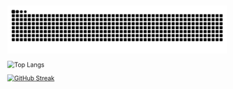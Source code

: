 <picture>
  <source media="(prefers-color-scheme: dark)" srcset="https://raw.githubusercontent.com/timjacksonm/timjacksonm/test/github-snake-dark.svg" />
  <source media="(prefers-color-scheme: light)" srcset="[github-snake.svg](https://raw.githubusercontent.com/timjacksonm/timjacksonm/test/github-snake.svg)" />
  <img alt="github-snake" src="github-snake.svg" />
</picture>

![Top Langs](https://github-readme-stats.vercel.app/api/top-langs/?username=timjacksonm&layout=compact&theme=dark)

[![GitHub Streak](https://streak-stats.demolab.com?user=timjacksonm&exclude_days=Sun%2CSat)](https://git.io/streak-stats)
